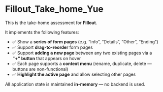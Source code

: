 # Fillout_Take_home_Yue

This is the take-home assessment for **Fillout**.

It implements the following features:

- ✅ Show a **series of form pages** (e.g. “Info”, “Details”, “Other”, “Ending”)
- ✅ Support **drag-to-reorder** form pages
- ✅ Support **adding a new page** between any two existing pages via a **"+" button** that appears on hover
- ✅ Each page supports a **context menu** (rename, duplicate, delete — buttons are non-functional)
- ✅ **Highlight the active page** and allow selecting other pages

All application state is maintained **in-memory** — no backend is used.